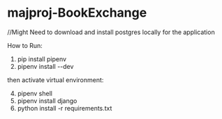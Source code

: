 # majproj-BookExchange


//Might Need to download and install postgres locally for the application

How to Run: 
1. pip install pipenv
2. pipenv install --dev

then activate virtual environment: 

4. pipenv shell
5. pipenv install django
6. python install -r requirements.txt


